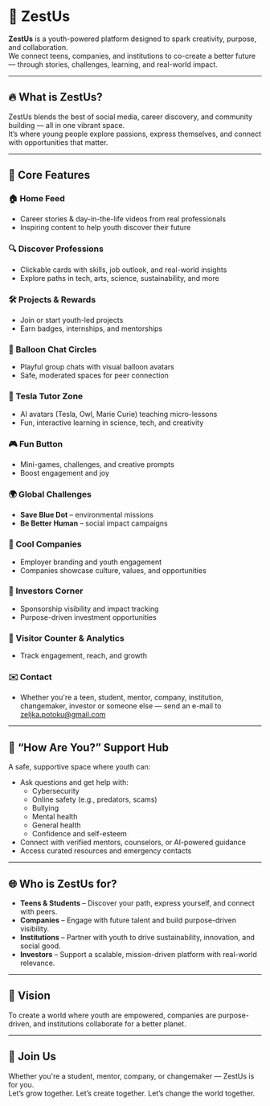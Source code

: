 # 🌟 ZestUs

**ZestUs** is a youth-powered platform designed to spark creativity, purpose, and collaboration.  
We connect teens, companies, and institutions to co-create a better future — through stories, challenges, learning, and real-world impact.

---

## 🔥 What is ZestUs?

ZestUs blends the best of social media, career discovery, and community building — all in one vibrant space.  
It’s where young people explore passions, express themselves, and connect with opportunities that matter.

---

## 🎯 Core Features

### 🏠 Home Feed
- Career stories & day-in-the-life videos from real professionals
- Inspiring content to help youth discover their future

### 🔍 Discover Professions
- Clickable cards with skills, job outlook, and real-world insights
- Explore paths in tech, arts, science, sustainability, and more
### 🛠️ Projects & Rewards
- Join or start youth-led projects
- Earn badges, internships, and mentorships

### 💬 Balloon Chat Circles
- Playful group chats with visual balloon avatars
- Safe, moderated spaces for peer connection

### 🧠 Tesla Tutor Zone
- AI avatars (Tesla, Owl, Marie Curie) teaching micro-lessons
- Fun, interactive learning in science, tech, and creativity
### 🎮 Fun Button
- Mini-games, challenges, and creative prompts
- Boost engagement and joy

### 🌍 Global Challenges
- **Save Blue Dot** – environmental missions
- **Be Better Human** – social impact campaigns
### 🏢 Cool Companies
- Employer branding and youth engagement
- Companies showcase culture, values, and opportunities

### 💼 Investors Corner
- Sponsorship visibility and impact tracking
- Purpose-driven investment opportunities

### 👥 Visitor Counter & Analytics
- Track engagement, reach, and growth

### ✉️ Contact
- Whether you're a teen, student, mentor, company, institution, changemaker, investor or someone else — send an e-mail to  
zeljka.potoku@gmail.com


---

## 💬 “How Are You?” Support Hub
A safe, supportive space where youth can:
- Ask questions and get help with:
  - Cybersecurity
  - Online safety (e.g., predators, scams)
  - Bullying
  - Mental health
  - General health
  - Confidence and self-esteem
- Connect with verified mentors, counselors, or AI-powered guidance
- Access curated resources and emergency contacts

---

## 🌐 Who is ZestUs for?

- **Teens & Students** – Discover your path, express yourself, and connect with peers.
- **Companies** – Engage with future talent and build purpose-driven visibility.
- **Institutions** – Partner with youth to drive sustainability, innovation, and social good.
- **Investors** – Support a scalable, mission-driven platform with real-world relevance.

---

## 🚀 Vision

To create a world where youth are empowered, companies are purpose-driven, and institutions collaborate for a better planet.

---

## 🤝 Join Us

Whether you're a student, mentor, company, or changemaker — ZestUs is for you.  
Let’s grow together. Let’s create together. Let’s change the world together.

